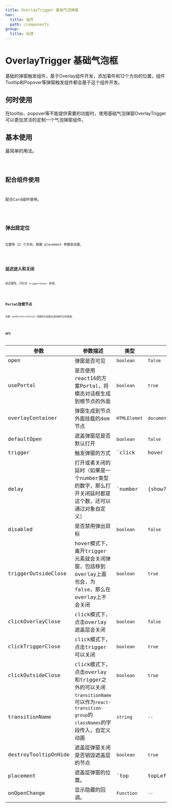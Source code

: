```yaml
---
title: OverlayTrigger 基础气泡弹窗
nav:
  title: 组件
  path: /components
group:
  title: 反馈
---
```

# OverlayTrigger 基础气泡框

基础的弹窗触发组件，基于Overlay组件开发，添加事件和12个方向的位置，组件Tooltip和Popover等弹窗触发组件都会基于这个组件开发。

## 何时使用

在tooltip，popover等不能提供需要的功能时，使用基础气泡弹窗OverlayTrigger可以更加灵活的定制一个气泡弹窗组件。

## 基本使用

最简单的用法。

<code src='./demo/basic.tsx' />

## 配合组件使用

配合Card组件使用。

<code src='./demo/withcomp.tsx' />

## 弹出层定位

位置有 12 个方向，根据 placement 参数来设置。

<code src='./demo/placement.tsx' />

## 延迟进入和关闭

延迟属性，只针对 `trigger=hover` 有效。

<code src='./demo/delay.tsx'/>

## Portal挂载节点

设置 usePortal={false} 将模态对话框生成到根节点的里面。

<code src='./demo/noPortal.tsx' />

## API

| 参数        | 参数描述      | 类型                                       | 默认   |
| ----------- | ---------------- | ------------------------------------------ | --------- |
| open        | 弹窗是否可见         | `boolean`         | `false` |
| usePortal    | 是否使用react16的方案Portal，将模态对话框生成到根节点的外面         | `boolean`                                  | `true`   |
| overlayContainer      | 弹窗生成到节点外面挂载的dom节点   | `HTMLElemet`                   | `document.body`   |
| defaultOpen     | 遮盖弹窗层是否默认打开         | `boolean`                                  | `false`   |
| trigger        | 触发弹窗的方式         | `click|hover|focus` | `hover`   |
| delay | 打开或者关闭的延时（如果是一个number类型的数字，那么打开关闭延时都是这个数，还可以通过对象自定义）    | `number|{show?:number,hide?:number}`                                | ``   |
| disabled | 是否禁用弹出目标 | `boolean`                                 | `false`      |
| triggerOutsideClose     | hover模式下，离开trigger元素就会关闭弹窗，包括移到overlay上面也会，为false，那么在overlay上不会关闭  | `boolean` | `true`    |
| clickOverlayClose | click模式下，点击overlay遮盖层会关闭 | `boolean`        |`false` |
| clickTriggerClose | click模式下，点击trigger可以关闭        | `boolean`        | `true`    |
| clickOutsideClose | click模式下，点击overlay和trigger之外的可以关闭        | `boolean`        | `true`    |
| transitionName | `transitionName`可以作为`react-transition-group`的`classNames`的字段传入，自定义动画  | `string`   | `--`  |
| destroyTooltipOnHide | 遮盖层弹窗关闭是否销毁遮盖层的节点 | `boolean`        | `true`    |
| placement	 | 遮盖层弹窗的位置。        | `top|topLeft|topRight|left|leftTop|leftBottom|right|rightTop|rightBottom|bottom|bottomLeft|bottomRight`        | `top`    |
| onOpenChange | 	显示隐藏的回调。| `Function`        | `--`    |